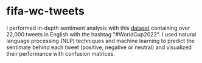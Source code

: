 # fifa-wc-tweets
I performed in-depth sentiment analysis with this [dataset](https://www.kaggle.com/datasets/tirendazacademy/fifa-world-cup-2022-tweets/data) containing over 22,000 tweets in English with the hashtag "#WorldCup2022". I used natural language processing (NLP) techniques and machine learning to predict the sentimate behind each tweet (positive, negative or neutral) and visualized their performance with confusion matrices.
